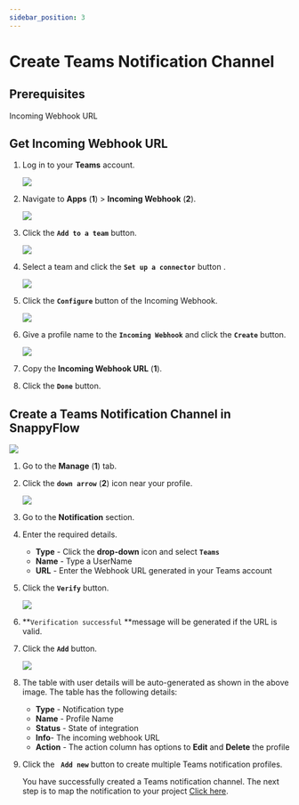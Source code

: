 ```yaml
---
sidebar_position: 3 
---
```

# Create Teams Notification Channel

## Prerequisites

Incoming Webhook URL

## Get Incoming Webhook URL

1. Log in to your **Teams** account.

   <img src="/img/Notifications/Images/image_27.png" />

2. Navigate to **Apps** (**1**) > **Incoming Webhook** (**2**).

   <img src="/img/Notifications/Images/image_28.png" />

3. Click the **`Add to a team`** button.

   <img src="/img/Notifications/Images/image_29.png" />

4. Select a team and click the **`Set up a connector`** button .

   <img src="/img/Notifications/Images/image_30.png" />

5. Click the **`Configure`** button of the Incoming Webhook.

   <img src="/img/Notifications/Images/image_31.png" />

6. Give a profile name to the **`Incoming Webhook`** and click the **`Create`** button.

   <img src="/img/Notifications/Images/image_26.png" />

7. Copy the **Incoming Webhook URL** (**1**).

8. Click the **`Done`** button.

## Create a Teams Notification Channel in SnappyFlow
<img src="/img/Notifications/image_1.PNG" />

1. Go to the **Manage** (**1**) tab.

2. Click the **`down arrow`**  (**2**) icon near your profile.

   <img src="/img/Notifications/image_34.PNG" />

3. Go to the **Notification** section.

4. Enter the required details.
   - **Type** - Click the **drop-down** icon and select **`Teams`**
   - **Name** - Type a UserName
   - **URL** - Enter the Webhook URL generated in your Teams account

5. Click the **`Verify`** button.

   <img src="/img/Notifications/Images/image_33.png" />

6.   **`Verification successful` **message will be generated if the URL is valid.

7. Click the **`Add`** button.

   <img src="/img/Notifications/Images/image_24.png" /> 

8. The table with user details will be auto-generated as shown in the above image. The table has the following details:

   - **Type** - Notification type
   - **Name** - Profile Name
   - **Status** - State of integration
   - **Info**- The incoming webhook URL
   - **Action** - The action column has options to **Edit** and **Delete** the profile

9. Click the **` Add new`** button to create multiple Teams notification profiles.

   You have successfully created a Teams notification channel. The next step is to map the notification to your project [Click here](/docs/Alerts_notifications/Notifications/Map_Notification_Alerts/map_projects_to_channels).

